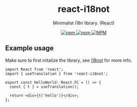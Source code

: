 <h1 align="center">react-i18not</h1>

<p align="center">
Minimalist i18n library. (React)
</p>

<p align="center">
<a href="https://npmjs.com/package/react-i18not">
<img alt="npm" src="https://img.shields.io/npm/v/react-i18not">
<img alt="npm" src="https://img.shields.io/npm/dw/react-i18not">
<img alt="NPM" src="https://img.shields.io/npm/l/react-i18not">
</a>
</p>

## Example usage

Make sure to first initalize the library, see [i18not](https://github.com/mat-sz/i18not) for more info.

```tsx
import React from 'react';
import { useTranslation } from 'react-i18not';

export const HelloWorld: React.FC = () => {
  const { t } = useTranslation();

  return <div>{t('hello')}</div>;
};
```
